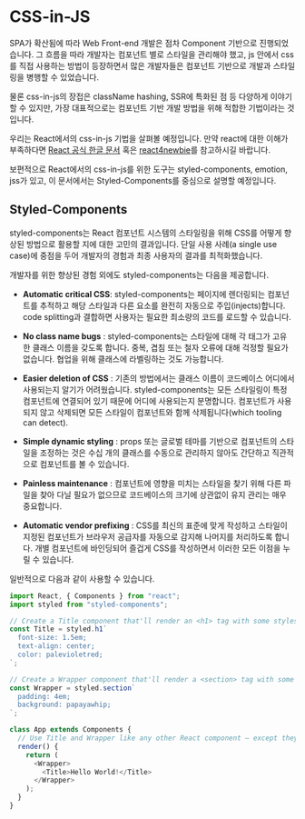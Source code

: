 
# CSS-in-JS

SPA가 확산됨에 따라 Web Front-end 개발은 점차 Component 기반으로 진행되었습니다. 그 흐름을 따라 개발자는 컴포넌트 별로 스타일을 관리해야 했고, js 안에서 css를 직접 사용하는 방법이 등장하면서 많은 개발자들은 컴포넌트 기반으로 개발과 스타일링을 병행할 수 있었습니다.

물론 css-in-js의 장접은 className hashing, SSR에 특화된 점 등 다양하게 이야기할 수 있지만, 가장 대표적으로는 컴포넌트 기반 개발 방법을 위해 적합한 기법이라는 것입니다.

우리는 React에서의 css-in-js 기법을 살펴볼 예정입니다. 만약 react에 대한 이해가 부족하다면 [React 공식 한글 문서](https://ko.reactjs.org/docs) 혹은 [react4newbie](https://github.com/rayleighko/react4newbie)를 참고하시길 바랍니다.

보편적으로 React에서의 css-in-js를 위한 도구는 styled-components, emotion, jss가 있고, 이 문서에서는 Styled-Components를 중심으로 설명할 예정입니다.

## Styled-Components

styled-components는 React 컴포넌트 시스템의 스타일링을 위해 CSS를 어떻게 향상된 방법으로 활용할 지에 대한 고민의  결과입니다. 단일 사용 사례(a single use case)에 중점을 두어 개발자의 경험과 최종 사용자의 결과를 최적화했습니다.

개발자를 위한 향상된 경험 외에도 styled-components는 다음을 제공합니다.

- **Automatic critical CSS**: styled-components는 페이지에 렌더링되는 컴포넌트를 추적하고 해당 스타일과 다른 요소를 완전히 자동으로 주입(injects)합니다. code splitting과 결합하면 사용자는 필요한 최소량의 코드를 로드할 수 있습니다.

- **No class name bugs** : styled-components는 스타일에 대해 각 태그가 고유 한 클래스 이름을 갖도록 합니다. 중복, 겹침 또는 철자 오류에 대해 걱정할 필요가 없습니다. 협업을 위해 클래스에 라벨링하는 것도 가능합니다.

- **Easier deletion of CSS** : 기존의 방법에서는 클래스 이름이 코드베이스 어디에서 사용되는지 알기가 어려웠습니다. styled-components는 모든 스타일링이 특정 컴포넌트에 연결되어 있기 때문에 어디에 사용되는지 분명합니다. 컴포넌트가 사용되지 않고 삭제되면 모든 스타일이 컴포넌트와 함께 삭제됩니다(which tooling can detect).

- **Simple dynamic styling** : props 또는 글로벌 테마를 기반으로 컴포넌트의 스타일을 조정하는 것은 수십 개의 클래스를 수동으로 관리하지 않아도 간단하고 직관적으로 컴포넌트를 볼 수 있습니다.

- **Painless maintenance** : 컴포넌트에 영향을 미치는 스타일을 찾기 위해 다른 파일을 찾아 다닐 필요가 없으므로 코드베이스의 크기에 상관없이 유지 관리는 매우 중요합니다.

- **Automatic vendor prefixing** : CSS를 최신의 표준에 맞게 작성하고 스타일이 지정된 컴포넌트가 브라우저 공급자를 자동으로 감지해 나머지를 처리하도록 합니다. 개별 컴포넌트에 바인딩되어 즐겁게 CSS를 작성하면서 이러한 모든 이점을 누릴 수 있습니다.

일반적으로 다음과 같이 사용할 수 있습니다.

```javascript
import React, { Components } from "react";
import styled from "styled-components";

// Create a Title component that'll render an <h1> tag with some styles
const Title = styled.h1`
  font-size: 1.5em;
  text-align: center;
  color: palevioletred;
`;

// Create a Wrapper component that'll render a <section> tag with some styles
const Wrapper = styled.section`
  padding: 4em;
  background: papayawhip;
`;

class App extends Components {
  // Use Title and Wrapper like any other React component – except they're styled!
  render() {
    return (
      <Wrapper>
        <Title>Hello World!</Title>
      </Wrapper>
    );
  }
}
```
